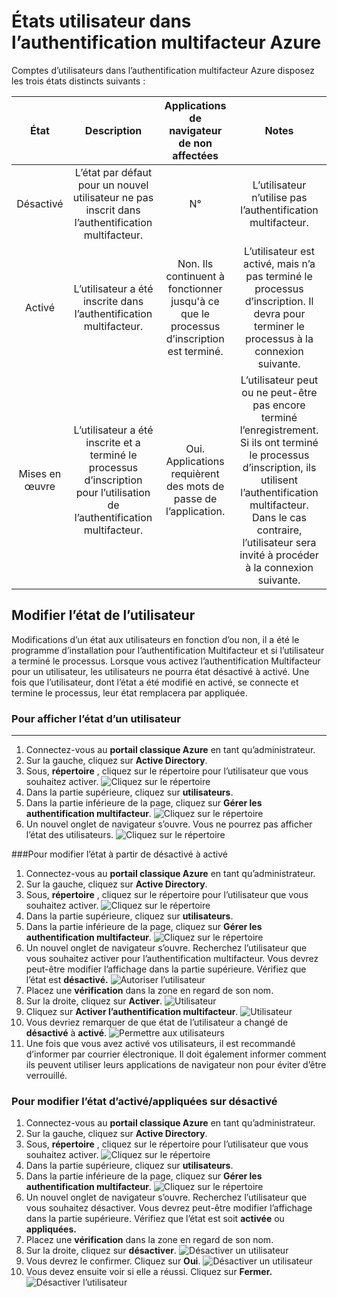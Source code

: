 <properties 
    pageTitle="États de Microsoft Azure multifacteur d’authentification utilisateur"
    description="En savoir plus sur les États utilisateur dans l’authentification Multifacteur Azure."
    services="multi-factor-authentication"
    documentationCenter=""
    authors="kgremban"
    manager="femila"
    editor="curtand"/>

<tags
    ms.service="multi-factor-authentication"
    ms.workload="identity"
    ms.tgt_pltfrm="na"
    ms.devlang="na"
    ms.topic="article"
    ms.date="08/04/2016"
    ms.author="kgremban"/>

# <a name="user-states-in-azure-multi-factor-authentication"></a>États utilisateur dans l’authentification multifacteur Azure

Comptes d’utilisateurs dans l’authentification multifacteur Azure disposez les trois états distincts suivants :

État | Description |Applications de navigateur de non affectées| Notes
:-------------: | :-------------: |:-------------: |:-------------: |
Désactivé | L’état par défaut pour un nouvel utilisateur ne pas inscrit dans l’authentification multifacteur.|N°|L’utilisateur n’utilise pas l’authentification multifacteur.
Activé |L’utilisateur a été inscrite dans l’authentification multifacteur.|Non.  Ils continuent à fonctionner jusqu'à ce que le processus d’inscription est terminé.|L’utilisateur est activé, mais n’a pas terminé le processus d’inscription. Il devra pour terminer le processus à la connexion suivante.
Mises en œuvre|L’utilisateur a été inscrite et a terminé le processus d’inscription pour l’utilisation de l’authentification multifacteur.|Oui.  Applications requièrent des mots de passe de l’application. | L’utilisateur peut ou ne peut-être pas encore terminé l’enregistrement. Si ils ont terminé le processus d’inscription, ils utilisent l’authentification multifacteur. Dans le cas contraire, l’utilisateur sera invité à procéder à la connexion suivante.

## <a name="changing-a-user-state"></a>Modifier l’état de l’utilisateur
Modifications d’un état aux utilisateurs en fonction d’ou non, il a été le programme d’installation pour l’authentification Multifacteur et si l’utilisateur a terminé le processus.  Lorsque vous activez l’authentification Multifacteur pour un utilisateur, les utilisateurs ne pourra état désactivé à activé.  Une fois que l’utilisateur, dont l’état a été modifié en activé, se connecte et termine le processus, leur état remplacera par appliquée.  

### <a name="to-view-a-users-state"></a>Pour afficher l’état d’un utilisateur
--------------------------------------------------------------------------------
1.  Connectez-vous au **portail classique Azure** en tant qu’administrateur.
2.  Sur la gauche, cliquez sur **Active Directory**.
3.  Sous, **répertoire** , cliquez sur le répertoire pour l’utilisateur que vous souhaitez activer.
![Cliquez sur le répertoire](./media/multi-factor-authentication-get-started-cloud/directory1.png)
4.  Dans la partie supérieure, cliquez sur **utilisateurs**.
5.  Dans la partie inférieure de la page, cliquez sur **Gérer les authentification multifacteur**.
![Cliquez sur le répertoire](./media/multi-factor-authentication-get-started-cloud/manage1.png)
6.  Un nouvel onglet de navigateur s’ouvre.  Vous ne pourrez pas afficher l’état des utilisateurs.
![Cliquez sur le répertoire](./media/multi-factor-authentication-get-started-user-states/userstate1.png)

###<a name="to-change-the-state-from-disabled-to-enabled"></a>Pour modifier l’état à partir de désactivé à activé
1.  Connectez-vous au **portail classique Azure** en tant qu’administrateur.
2.  Sur la gauche, cliquez sur **Active Directory**.
3.  Sous, **répertoire** , cliquez sur le répertoire pour l’utilisateur que vous souhaitez activer.
![Cliquez sur le répertoire](./media/multi-factor-authentication-get-started-cloud/directory1.png)
4.  Dans la partie supérieure, cliquez sur **utilisateurs**.
5.  Dans la partie inférieure de la page, cliquez sur **Gérer les authentification multifacteur**.
![Cliquez sur le répertoire](./media/multi-factor-authentication-get-started-cloud/manage1.png)
6.  Un nouvel onglet de navigateur s’ouvre.  Recherchez l’utilisateur que vous souhaitez activer pour l’authentification multifacteur. Vous devrez peut-être modifier l’affichage dans la partie supérieure. Vérifiez que l’état est **désactivé.** 
 ![Autoriser l’utilisateur](./media/multi-factor-authentication-get-started-cloud/enable1.png)
7.  Placez une **vérification** dans la zone en regard de son nom.
7.  Sur la droite, cliquez sur **Activer**.
![Utilisateur](./media/multi-factor-authentication-get-started-cloud/user1.png)
8.  Cliquez sur **Activer l’authentification multifacteur**.
![Utilisateur](./media/multi-factor-authentication-get-started-cloud/enable2.png)
9.  Vous devriez remarquer de que état de l’utilisateur a changé de **désactivé** à **activé**.
![Permettre aux utilisateurs](./media/multi-factor-authentication-get-started-cloud/user.png)
10.  Une fois que vous avez activé vos utilisateurs, il est recommandé d’informer par courrier électronique.  Il doit également informer comment ils peuvent utiliser leurs applications de navigateur non pour éviter d’être verrouillé.

### <a name="to-change-the-state-from-enabledenforced-to-disabled"></a>Pour modifier l’état d’activé/appliquées sur désactivé
1.  Connectez-vous au **portail classique Azure** en tant qu’administrateur.
2.  Sur la gauche, cliquez sur **Active Directory**.
3.  Sous, **répertoire** , cliquez sur le répertoire pour l’utilisateur que vous souhaitez activer.
![Cliquez sur le répertoire](./media/multi-factor-authentication-get-started-cloud/directory1.png)
4.  Dans la partie supérieure, cliquez sur **utilisateurs**.
5.  Dans la partie inférieure de la page, cliquez sur **Gérer les authentification multifacteur**.
![Cliquez sur le répertoire](./media/multi-factor-authentication-get-started-cloud/manage1.png)
6.  Un nouvel onglet de navigateur s’ouvre.  Recherchez l’utilisateur que vous souhaitez désactiver. Vous devrez peut-être modifier l’affichage dans la partie supérieure. Vérifiez que l’état est soit **activée** ou **appliquées.**
7.  Placez une **vérification** dans la zone en regard de son nom.
7.  Sur la droite, cliquez sur **désactiver**.
![Désactiver un utilisateur](./media/multi-factor-authentication-get-started-user-states/userstate2.png)
8.  Vous devrez le confirmer.  Cliquez sur **Oui**.
![Désactiver un utilisateur](./media/multi-factor-authentication-get-started-user-states/userstate3.png)
9.  Vous devez ensuite voir si elle a réussi.  Cliquez sur **Fermer.** 
 ![Désactiver l’utilisateur](./media/multi-factor-authentication-get-started-user-states/userstate4.png)
